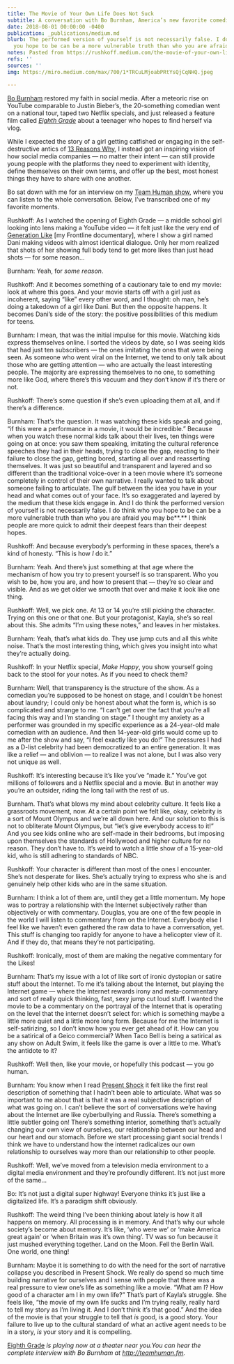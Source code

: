 ```yaml
---
title: The Movie of Your Own Life Does Not Suck
subtitle: A conversation with Bo Burnham, America’s new favorite comedian
date: 2018-08-01 00:00:00 -0400
publication: _publications/medium.md
blurb: The performed version of yourself is not necessarily false. I do think who
  you hope to be can be a more vulnerable truth than who you are afraid you may be.
notes: Pasted from https://rushkoff.medium.com/the-movie-of-your-own-life-does-not-suck-a-conversation-with-bo-burnham-96983736f566
refs: ''
sources: ''
img: https://miro.medium.com/max/700/1*TRCuLMjoabPRtYsQjCqNHQ.jpeg

---
```

[Bo Burnham](http://boburnham.com/) restored my faith in social media. After a meteoric rise on YouTube comparable to Justin Bieber’s, the 20-something comedian went on a national tour, taped two Netflix specials, and just released a feature film called [_Eighth Grade_](http://eighthgrade.movie/) about a teenager who hopes to find herself via vlog.

While I expected the story of a girl getting catfished or engaging in the self-destructive antics of [13 Reasons Why](https://en.wikipedia.org/wiki/13_Reasons_Why), I instead got an inspiring vision of how social media companies — no matter their intent — can still provide young people with the platforms they need to experiment with identity, define themselves on their own terms, and offer up the best, most honest things they have to share with one another.

Bo sat down with me for an interview on my [Team Human show](http://teamhuman.fm/), where you can listen to the whole conversation. Below, I’ve transcribed one of my favorite moments.

Rushkoff: As I watched the opening of Eighth Grade — a middle school girl looking into lens making a YouTube video — it felt just like the very end of [Generation Like](https://www.pbs.org/wgbh/frontline/film/generation-like/) \[my Frontline documentary\], where I show a girl named Dani making videos with almost identical dialogue. Only her mom realized that shots of her showing full body tend to get more likes than just head shots — for some reason…

Burnham: Yeah, for _some reason_.

Rushkoff: And it becomes something of a cautionary tale to end my movie: look at where this goes. And your movie starts off with a girl just as incoherent, saying “like” every other word, and I thought: oh man, he’s doing a takedown of a girl like Dani. But then the opposite happens. It becomes Dani’s side of the story: the positive possibilities of this medium for teens.

Burnham: I mean, that was the initial impulse for this movie. Watching kids express themselves online. I sorted the videos by date, so I was seeing kids that had just ten subscribers — the ones imitating the ones that were being seen. As someone who went viral on the Internet, we tend to only talk about those who are getting attention — who are actually the least interesting people. The majority are expressing themselves to no one, to something more like God, where there’s this vacuum and they don’t know if it’s there or not.

Rushkoff: There’s some question if she’s even uploading them at all, and if there’s a difference.

Burnham: That’s the question. It was watching these kids speak and going, “if this were a performance in a movie, it would be incredible.” Because when you watch these normal kids talk about their lives, ten things were going on at once: you saw them speaking, imitating the cultural reference speeches they had in their heads, trying to close the gap, reacting to their failure to close the gap, getting bored, starting all over and reasserting themselves. It was just so beautiful and transparent and layered and so different than the traditional voice-over in a teen movie where it’s someone completely in control of their own narrative. I really wanted to talk about someone failing to articulate. The gulf between the idea you have in your head and what comes out of your face. It’s so exaggerated and layered by the medium that these kids engage in. And I do think the performed version of yourself is not necessarily false. I do think who you hope to be can be a more vulnerable truth than who you are afraid you may be**.** I think people are more quick to admit their deepest fears than their deepest hopes.

Rushkoff: And because everybody’s performing in these spaces, there’s a kind of honesty. “This is how _I_ do it.”

Burnham: Yeah. And there’s just something at that age where the mechanism of how you try to present yourself is so transparent. Who you wish to be, how you are, and how to present that — they’re so clear and visible. And as we get older we smooth that over and make it look like one thing.

Rushkoff: Well, we pick one. At 13 or 14 you’re still picking the character. Trying on this one or that one. But your protagonist, Kayla, she’s so real about this. She admits “I’m using these notes,” and leaves in her mistakes.

Burnham: Yeah, that’s what kids do. They use jump cuts and all this white noise. That’s the most interesting thing, which gives you insight into what they’re actually doing.

Rushkoff: In your Netflix special, _Make Happy_, you show yourself going back to the stool for your notes. As if you need to check them?

Burnham: Well, that transparency is the structure of the show. As a comedian you’re supposed to be honest on stage, and I couldn’t be honest about laundry; I could only be honest about what the form is, which is so complicated and strange to me. “I can’t get over the fact that you’re all facing this way and I’m standing on stage.” I thought my anxiety as a performer was grounded in my specific experience as a 24-year-old male comedian with an audience. And then 14-year-old girls would come up to me after the show and say, “I feel exactly like you do!” The pressures I had as a D-list celebrity had been democratized to an entire generation. It was like a relief — and oblivion — to realize I was not alone, but I was also very not unique as well.

Rushkoff: It’s interesting because it’s like you’ve “made it.” You’ve got millions of followers and a Netflix special and a movie. But in another way you’re an outsider, riding the long tail with the rest of us.

Burnham. That’s what blows my mind about celebrity culture. It feels like a grassroots movement, now. At a certain point we felt like, okay, celebrity is a sort of Mount Olympus and we’re all down here. And our solution to this is not to obliterate Mount Olympus, but “let’s give everybody access to it!” And you see kids online who are self-made in their bedrooms, but imposing upon themselves the standards of Hollywood and higher culture for no reason. They don’t have to. It’s weird to watch a little show of a 15-year-old kid, who is still adhering to standards of NBC.

Rushkoff: Your character is different than most of the ones I encounter. She’s not desperate for likes. She’s actually trying to express who she is and genuinely help other kids who are in the same situation.

Burnham: I think a lot of them are, until they get a little momentum. My hope was to portray a relationship with the Internet subjectively rather than objectively or with commentary. Douglas, you are one of the few people in the world I will listen to commentary from on the Internet. Everybody else I feel like we haven’t even gathered the raw data to have a conversation, yet. This stuff is changing too rapidly for anyone to have a helicopter view of it. And if they do, that means they’re not participating.

Rushkoff: Ironically, most of them are making the negative commentary for the Likes!

Burnham: That’s my issue with a lot of like sort of ironic dystopian or satire stuff about the Internet. To me it’s talking about the Internet, but playing the Internet game — where the Internet rewards irony and meta-commentary and sort of really quick thinking, fast, sexy jump cut loud stuff. I wanted the movie to be a commentary on the portrayal of the Internet that is operating on the level that the internet doesn’t select for: which is something maybe a little more quiet and a little more long form. Because for me the Internet is self-satirizing, so I don’t know how you ever get ahead of it. How can you be a satirical of a Geico commercial? When Taco Bell is being a satirical as any show on Adult Swim, it feels like the game is over a little to me. What’s the antidote to it?

Rushkoff: Well then, like your movie, or hopefully this podcast — you go human.

Burnham: You know when I read [Present Shock](http://www.rushkoff.com/books/present-shock/) it felt like the first real description of something that I hadn’t been able to articulate. What was so important to me about that is that it was a real subjective description of what was going on. I can’t believe the sort of conversations we’re having about the Internet are like cyberbullying and Russia. There’s something a little subtler going on! There’s something interior, something that’s actually changing our own view of ourselves, our relationship between our head and our heart and our stomach. Before we start processing giant social trends I think we have to understand how the internet radicalizes our own relationship to ourselves way more than our relationship to other people.

Rushkoff: Well, we’ve moved from a television media environment to a digital media environment and they’re profoundly different. It’s not just more of the same…

Bo: It’s not just a digital super highway! Everyone thinks it’s just like a digitalized life. It’s a paradigm shift obviously.

Rushkoff: The weird thing I’ve been thinking about lately is how it all happens on memory. All processing is in memory. And that’s why our whole society’s become about memory. It’s like, ‘who were we’ or ‘make America great again’ or ‘when Britain was it’s own thing’. TV was so fun because it just mushed everything together. Land on the Moon. Fell the Berlin Wall. One world, one thing!

Burnham: Maybe it is something to do with the need for the sort of narrative collapse you described in Present Shock. We really do spend so much time building narrative for ourselves and I sense with people that there was a real pressure to view one’s life as something like a movie. “What am I? How good of a character am I in my own life?” That’s part of Kayla’s struggle. She feels like, “the movie of my own life sucks and I’m trying really, really hard to tell my story as I’m living it. And I don’t think it’s that good.” And the idea of the movie is that your struggle to tell that _is_ good, is a good story. Your failure to live up to the cultural standard of what an active agent needs to be in a story, _is_ your story and it is compelling.

[Eighth Grade](http://eighthgrade.movie/) _is playing now at a theater near you.You can hear the complete interview with Bo Burnham at_ [_http://teamhuman.fm_](http://teamhuman.fm "http://teamhuman.fm")_._